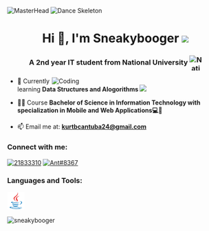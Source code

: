 ![MasterHead](https://github.com/Sneakybooger/ObjectOrientedProgramming/blob/main/banner.gif?raw=true)
![Dance Skeleton](https://media.tenor.com/bYv9V464OcUAAAAi/dance-skeleton.gif)

<h1 align="center">Hi 👋, I'm Sneakybooger <img src="https://media.tenor.com/OdcD8sHctRYAAAAi/roblox-dance-roblox.gif" width="50px"></h1>
<h3 align="center">A 2nd year IT student from National University
 </span>
  <a href="https://national-u.edu.ph/"><img src="https://upload.wikimedia.org/wikipedia/en/a/a2/National_University_seal.png" alt="National University Logo" width="29" height="35" style="display: inline-block; vertical-align: middle;"></a>
</h3>

<img align="right" alt="Coding" width="400" src="https://media.tenor.com/whgQwNlVvNkAAAAi/xero-code.gif">


- 🌱 Currently learning **Data Structures and Alogorithms <img src="https://media.tenor.com/lNtmoshuUI8AAAAi/bahroo-hacker.gif" width="30px">**

- 👨‍💻 Course **Bachelor of Science in Information Technology with specialization in Mobile and Web Applications💻📱**

- 📫 Email me at: **kurtbcantuba24@gmail.com**

<h3 align="left">Connect with me:</h3>
<p align="left">
<a href="https://stackoverflow.com/users/21833310" target="blank"><img align="center" src="https://raw.githubusercontent.com/rahuldkjain/github-profile-readme-generator/master/src/images/icons/Social/stack-overflow.svg" alt="21833310" height="30" width="40" /></a>
<a href="discordapp.com/users/279623775144902658" target="blank"><img align="center" src="https://raw.githubusercontent.com/rahuldkjain/github-profile-readme-generator/master/src/images/icons/Social/discord.svg" alt="Ant#8367" height="30" width="40" /></a>
</p>

<h3 align="left">Languages and Tools:</h3>
<p align="left"> <a href="https://www.java.com" target="_blank" rel="noreferrer"> <img src="https://raw.githubusercontent.com/devicons/devicon/master/icons/java/java-original.svg" alt="java" width="40" height="40"/> </a> </p>

<p>&nbsp;<img align="left" src="https://github-readme-stats.vercel.app/api?username=sneakybooger&show_icons=true&locale=en" alt="sneakybooger" width="350px" /></p>
